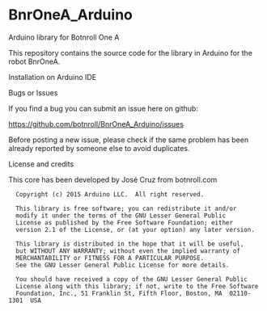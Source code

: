 # BnrOneA_Arduino
Arduino library for Botnroll One A

This repository contains the source code for the library in Arduino for the robot BnrOneA.

Installation on Arduino IDE


Bugs or Issues

If you find a bug you can submit an issue here on github:

https://github.com/botnroll/BnrOneA_Arduino/issues

Before posting a new issue, please check if the same problem has been already reported by someone else to avoid duplicates.

License and credits

This core has been developed by José Cruz from botnroll.com
```
  Copyright (c) 2015 Arduino LLC.  All right reserved.

  This library is free software; you can redistribute it and/or
  modify it under the terms of the GNU Lesser General Public
  License as published by the Free Software Foundation; either
  version 2.1 of the License, or (at your option) any later version.

  This library is distributed in the hope that it will be useful,
  but WITHOUT ANY WARRANTY; without even the implied warranty of
  MERCHANTABILITY or FITNESS FOR A PARTICULAR PURPOSE.
  See the GNU Lesser General Public License for more details.

  You should have received a copy of the GNU Lesser General Public
  License along with this library; if not, write to the Free Software
  Foundation, Inc., 51 Franklin St, Fifth Floor, Boston, MA  02110-1301  USA
  ```
